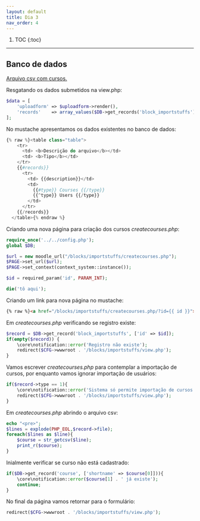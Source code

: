 ```yaml
---
layout: default
title: Dia 3
nav_order: 4
---
```

1. TOC
{:toc}
---

## Banco de dados

<a href="/assets/cursos.csv">Arquivo csv com cursos. </a>

Resgatando os dados submetidos na view.php:

```php
$data = [
	'uploadform' => $uploadform->render(),
	'records'    => array_values($DB->get_records('block_importstuffs'))
];
```

No mustache apresentamos os dados existentes no banco de dados:

```php
{% raw %}<table class="table">
    <tr>
      <td> <b>Descrição do arquivo</b></td>
      <td> <b>Tipo</b></td>
    </tr>
    {{#records}}
      <tr>
        <td> {{description}}</td>
        <td>
          {{#type}} Courses {{/type}}
          {{^type}} Users {{/type}}
        </td>
      </tr>
    {{/records}}
  </table>{% endraw %}
```

Criando uma nova página para criação dos cursos *createcourses.php*:

```php
require_once('../../config.php');
global $DB;

$url = new moodle_url("/blocks/importstuffs/createcourses.php");
$PAGE->set_url($url);
$PAGE->set_context(context_system::instance());

$id = required_param('id', PARAM_INT);

die('tô aqui');
```

Criando um link para nova página no mustache:

```html
{% raw %}<a href="/blocks/importstuffs/createcourses.php/?id={{ id }}"> Importar no moodle </a>{% endraw %}
```

Em *createcourses.php* verificando se registro existe:

```php
$record = $DB->get_record('block_importstuffs', ['id' => $id]);
if(empty($record)) {
    \core\notification::error('Registro não existe');
    redirect($CFG->wwwroot . '/blocks/importstuffs/view.php');
}
```

Vamos escrever *createcourses.php* para contemplar a importação de cursos,
por enquanto vamos ignorar importação de usuários:

```php
if($record->type == 1){
    \core\notification::error('Sistema só permite importação de cursos');
    redirect($CFG->wwwroot . '/blocks/importstuffs/view.php');
}
```

Em *createcourses.php* abrindo o arquivo csv:

```php
echo "<pre>";
$lines = explode(PHP_EOL,$record->file);
foreach($lines as $line){
    $course = str_getcsv($line);
    print_r($course);
}
```

Inialmente verificar se curso não está cadastrado:

```php
if($DB->get_record('course', ['shortname' => $course[0]])){
    \core\notification::error($course[1] . ' já existe');
    continue;
}
```

No final da página vamos retornar para o formulário:
```php
redirect($CFG->wwwroot . '/blocks/importstuffs/view.php');
```


